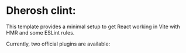 # Dherosh clint: 

This template provides a minimal setup to get React working in Vite with HMR and some ESLint rules.

Currently, two official plugins are available:

